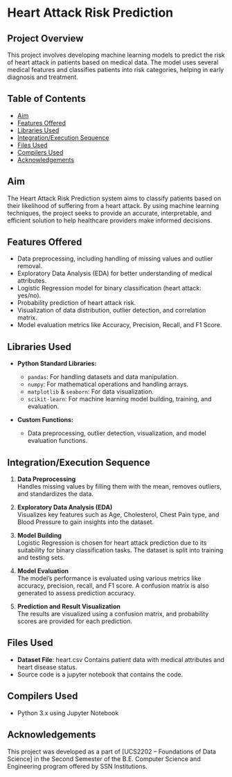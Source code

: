 # Heart Attack Risk Prediction

## Project Overview

This project involves developing machine learning models to predict the risk of heart attack in patients based on medical data. The model uses several medical features and classifies patients into risk categories, helping in early diagnosis and treatment.

## Table of Contents
- [Aim](#aim)
- [Features Offered](#features-offered)
- [Libraries Used](#libraries-used)
- [Integration/Execution Sequence](#integrationexecution-sequence)
- [Files Used](#files-used)
- [Compilers Used](#compilers-used)
- [Acknowledgements](#acknowledgements)

## Aim

The Heart Attack Risk Prediction system aims to classify patients based on their likelihood of suffering from a heart attack. By using machine learning techniques, the project seeks to provide an accurate, interpretable, and efficient solution to help healthcare providers make informed decisions.

## Features Offered
- Data preprocessing, including handling of missing values and outlier removal.
- Exploratory Data Analysis (EDA) for better understanding of medical attributes.
- Logistic Regression model for binary classification (heart attack: yes/no).
- Probability prediction of heart attack risk.
- Visualization of data distribution, outlier detection, and correlation matrix.
- Model evaluation metrics like Accuracy, Precision, Recall, and F1 Score.

## Libraries Used
- **Python Standard Libraries:**
  - `pandas`: For handling datasets and data manipulation.
  - `numpy`: For mathematical operations and handling arrays.
  - `matplotlib` & `seaborn`: For data visualization.
  - `scikit-learn`: For machine learning model building, training, and evaluation.
  
- **Custom Functions:**
  - Data preprocessing, outlier detection, visualization, and model evaluation functions.

## Integration/Execution Sequence
1. **Data Preprocessing**  
   Handles missing values by filling them with the mean, removes outliers, and standardizes the data.
   
2. **Exploratory Data Analysis (EDA)**  
   Visualizes key features such as Age, Cholesterol, Chest Pain type, and Blood Pressure to gain insights into the dataset.
   
3. **Model Building**  
   Logistic Regression is chosen for heart attack prediction due to its suitability for binary classification tasks. The dataset is split into training and testing sets.
   
4. **Model Evaluation**  
   The model’s performance is evaluated using various metrics like accuracy, precision, recall, and F1 score. A confusion matrix is also generated to assess prediction accuracy.

5. **Prediction and Result Visualization**  
   The results are visualized using a confusion matrix, and probability scores are provided for each prediction.

## Files Used
- **Dataset File**: heart.csv Contains patient data with medical attributes and heart disease status.
- Source code is a jupyter notebook that contains the code.

## Compilers Used
- Python 3.x using Jupyter Notebook

## Acknowledgements
This project was developed as a part of [UCS2202 – Foundations of Data Science] in the Second Semester of the B.E. Computer Science and Engineering program offered by SSN Institutions.
